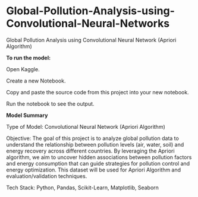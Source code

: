 # Global-Pollution-Analysis-using-Convolutional-Neural-Networks
Global Pollution Analysis using Convolutional Neural Network (Apriori Algorithm)

**To run the model:**

Open Kaggle.

Create a new Notebook.

Copy and paste the source code from this project into your new notebook.

Run the notebook to see the output.

**Model Summary**

Type of Model: Convolutional Neural Network (Apriori Algorithm)

Objective: The goal of this project is to analyze global pollution data to understand the relationship between pollution levels (air, water, soil) and energy recovery across different countries. By leveraging the Apriori algorithm, we aim to uncover hidden associations between pollution factors and energy consumption that can guide strategies for pollution control and energy optimization. This dataset will be used for Apriori Algorithm and evaluation/validation techniques.

Tech Stack: Python, Pandas, Scikit-Learn, Matplotlib, Seaborn
